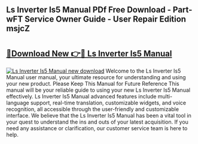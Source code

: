 ## Ls Inverter Is5 Manual PDf Free Download - Part-wFT Service Owner Guide - User Repair Edition msjcZ

# <h2><a href="http://cf25463.oget.top/?id=Ls+Inverter+Is5+Manual">🔗Download New 👉🔴 Ls Inverter Is5 Manual</a></h2>

[![Ls Inverter Is5 Manual new download](https://i.imgur.com/5g1atiW.png)](http://cf25463.oget.top/?id=Ls+Inverter+Is5+Manual)
Welcome to the Ls Inverter Is5 Manual user manual, your ultimate resource for understanding and using your new product. Please Keep This Manual for Future Reference This manual will be your reliable guide to using your new Ls Inverter Is5 Manual effectively. Ls Inverter Is5 Manual advanced features include multi-language support, real-time translation, customizable widgets, and voice recognition, all accessible through the user-friendly and customizable interface. We believe that the Ls Inverter Is5 Manual has been a vital tool in your quest to understand the ins and outs of your latest acquisition. If you need any assistance or clarification, our customer service team is here to help.
